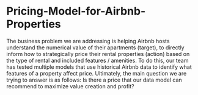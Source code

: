 # Pricing-Model-for-Airbnb-Properties
The business problem we are addressing is helping Airbnb hosts understand the numerical value of their apartments (target), to directly inform how to strategically price their rental properties (action) based on the type of rental and included features / amenities. To do this, our team has tested multiple models that use historical Airbnb data to identify what features of a property affect price. Ultimately, the main question we are trying to answer is as follows: Is there a price that our data model can recommend to maximize value creation and profit?
